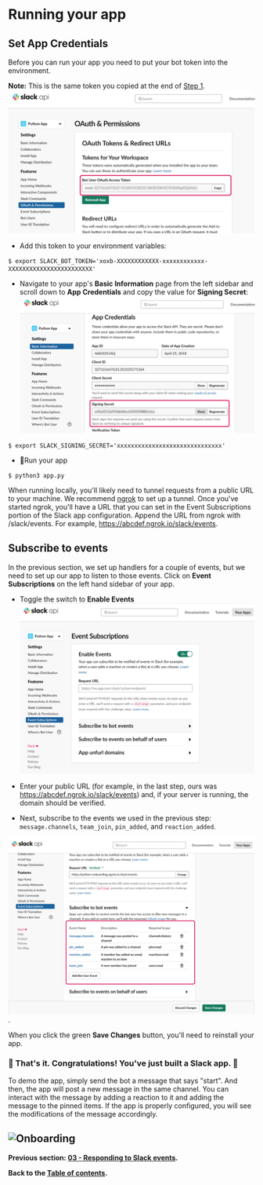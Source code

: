 # Running your app

## Set App Credentials

Before you can run your app you need to put your bot token into the environment.

**Note:** This is the same token you copied at the end of [Step 1](/tutorial/01-creating-the-slack-app.md#add-a-bot-user).
![Copy bot token](assets/bot-token.png)

- Add this token to your environment variables:

```
$ export SLACK_BOT_TOKEN='xoxb-XXXXXXXXXXXX-xxxxxxxxxxxx-XXXXXXXXXXXXXXXXXXXXXXXX'
```

- Navigate to your app's **Basic Information** page from the left sidebar and scroll down to **App Credentials** and copy the value for **Signing Secret**:
  ![Copy signing secret](assets/signing-secret.png)

```
$ export SLACK_SIGNING_SECRET='xxxxxxxxxxxxxxxxxxxxxxxxxxxxxx'
```

- 🏁Run your app

```
$ python3 app.py
```

When running locally, you'll likely need to tunnel requests from a public URL to your machine. We recommend [ngrok](https://ngrok.com/) to set up a tunnel. Once you've started ngrok, you'll have a URL that you can set in the Event Subscriptions portion of the Slack app configuration. Append the URL from ngrok with /slack/events. For example, https://abcdef.ngrok.io/slack/events.

## Subscribe to events

In the previous section, we set up handlers for a couple of events, but we need to set up our app to listen to those events. Click on **Event Subscriptions** on the left hand sidebar of your app.

- Toggle the switch to **Enable Events**
  ![Enable events](assets/enable-events.png)

- Enter your public URL (for example, in the last step, ours was https://abcdef.ngrok.io/slack/events) and, if your server is running, the domain should be verified.

- Next, subscribe to the events we used in the previous step: `message.channels`, `team_join`, `pin_added`, and `reaction_added`.

![Subscribe to events](assets/subscribe-events.png).

When you click the green **Save Changes** button, you'll need to reinstall your app.

### 🎉 That's it. Congratulations! You've just built a Slack app. 🤖

To demo the app, simply send the bot a message that says "start". And then, the app will post a new message in the same channel. You can interact with the message by adding a reaction to it and adding the message to the pinned items. If the app is properly configured, you will see the modifications of the message accordingly.

## ![Onboarding](https://user-images.githubusercontent.com/3329665/56870674-ab02b300-69c7-11e9-9101-eb823235f3c2.gif)

**Previous section: [03 - Responding to Slack events](03-responding-to-slack-events.md).**

**Back to the [Table of contents](README.md#table-of-contents).**
